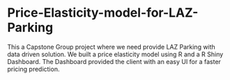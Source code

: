 # Price-Elasticity-model-for-LAZ-Parking
This a Capstone Group project where we need provide LAZ Parking with data driven solution. We built a price elasticity model using R and a R Shiny Dashboard. The Dashboard provided the client with an easy UI for a faster pricing prediction.
